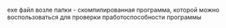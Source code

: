 exe файл возле папки - скомпилированная программа, которой можно воспользоваться для проверки пработоспособности программы
